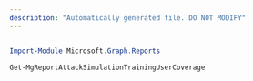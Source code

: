 ```yaml
---
description: "Automatically generated file. DO NOT MODIFY"
---
```


```powershell

Import-Module Microsoft.Graph.Reports

Get-MgReportAttackSimulationTrainingUserCoverage

```
